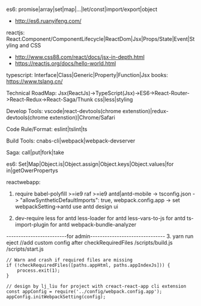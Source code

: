 es6: promise|array|set|map|...|let/const|import/export|object
>
* http://es6.ruanyifeng.com/

reactjs: React.Component/ComponentLifecycle|ReactDom|Jsx|Props/State|Event|Styling and CSS
* http://www.css88.com/react/docs/jsx-in-depth.html
* https://reactjs.org/docs/hello-world.html

typescript: Interface|Class|Generic|Property|Function|Jsx
    books: https://www.tslang.cn/

Technical RoadMap: Jsx(ReactJs)->TypeScript(Jsx)->ES6->React-Router->React-Redux->React-Saga/Thunk
    css|less|styling
    
Develop Tools: vscode|react-devtools(chrome extenstion)|redux-devtools(chrome extenstion)|Chrome/Safari

Code Rule/Format: eslint|tslint|ts

Build Tools: cnabs-cli|webpack|webpack-devserver

Saga: call|put|fork|take

es6: Set|Map|Object.is|Object.assign|Object.keys|Object.values|for in|getOwerPropertys

reactwebapp:
1. require
    babel-polyfill    >=ie9
    raf               >=ie9
    antd|antd-mobile -> tsconfig.json -> "allowSyntheticDefaultImports": true, 
    webpack.config.app -> set webpackSetting->antd use antd design ui
    
2. dev-require
    less              for antd
    less-loader       for antd
    less-vars-to-js   for antd
    ts-import-plugin  for antd
    webpack-bundle-analyzer
    

-------------------------for admin-------------------------------
3. yarn run eject   //add custom config after checkRequiredFiles
    /scripts/build.js
    /scripts/start.js

    // Warn and crash if required files are missing
    if (!checkRequiredFiles([paths.appHtml, paths.appIndexJs])) {
        process.exit(1);
    }

    // design by lj_liu for project with creact-react-app cli extension  
    const appConfig = require('../config/webpack.config.app');
    appConfig.initWebpackSetting(config); 
    
  
    
    
